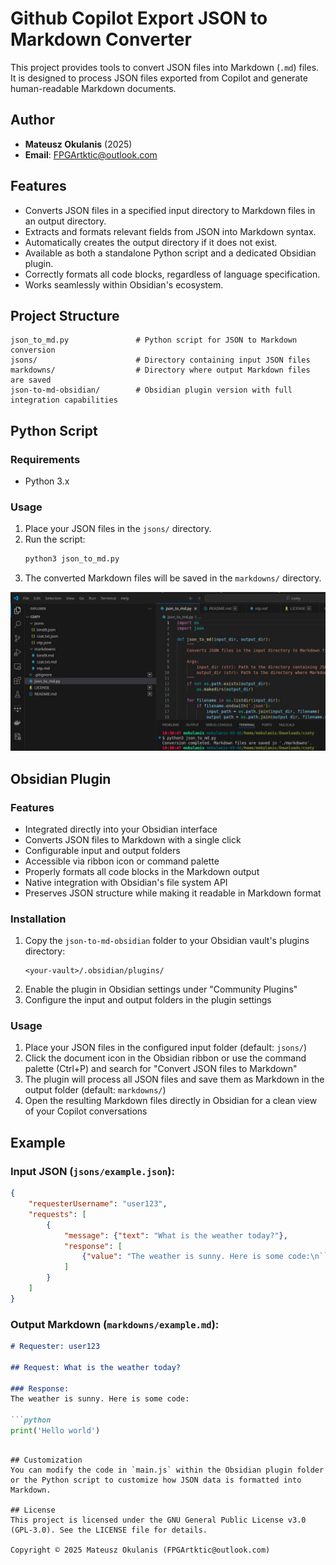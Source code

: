 # Github Copilot Export JSON to Markdown Converter

This project provides tools to convert JSON files into Markdown (`.md`) files. It is designed to process JSON files exported from Copilot and generate human-readable Markdown documents.

## Author
- **Mateusz Okulanis** (2025)
- **Email**: FPGArtktic@outlook.com

## Features
- Converts JSON files in a specified input directory to Markdown files in an output directory.
- Extracts and formats relevant fields from JSON into Markdown syntax.
- Automatically creates the output directory if it does not exist.
- Available as both a standalone Python script and a dedicated Obsidian plugin.
- Correctly formats all code blocks, regardless of language specification.
- Works seamlessly within Obsidian's ecosystem.

## Project Structure
```
json_to_md.py               # Python script for JSON to Markdown conversion
jsons/                      # Directory containing input JSON files
markdowns/                  # Directory where output Markdown files are saved
json-to-md-obsidian/        # Obsidian plugin version with full integration capabilities
```

## Python Script

### Requirements
- Python 3.x

### Usage
1. Place your JSON files in the `jsons/` directory.
2. Run the script:
   ```bash
   python3 json_to_md.py
   ```
3. The converted Markdown files will be saved in the `markdowns/` directory.

![Usage example](usage.jpg)

## Obsidian Plugin

### Features
- Integrated directly into your Obsidian interface
- Converts JSON files to Markdown with a single click
- Configurable input and output folders
- Accessible via ribbon icon or command palette
- Properly formats all code blocks in the Markdown output
- Native integration with Obsidian's file system API
- Preserves JSON structure while making it readable in Markdown format

### Installation
1. Copy the `json-to-md-obsidian` folder to your Obsidian vault's plugins directory:
   ```
   <your-vault>/.obsidian/plugins/
   ```
2. Enable the plugin in Obsidian settings under "Community Plugins"
3. Configure the input and output folders in the plugin settings

### Usage
1. Place your JSON files in the configured input folder (default: `jsons/`)
2. Click the document icon in the Obsidian ribbon or use the command palette (Ctrl+P) and search for "Convert JSON files to Markdown"
3. The plugin will process all JSON files and save them as Markdown in the output folder (default: `markdowns/`)
4. Open the resulting Markdown files directly in Obsidian for a clean view of your Copilot conversations

## Example
### Input JSON (`jsons/example.json`):
```json
{
    "requesterUsername": "user123",
    "requests": [
        {
            "message": {"text": "What is the weather today?"},
            "response": [
                {"value": "The weather is sunny. Here is some code:\n```python\nprint('Hello world')\n```"}
            ]
        }
    ]
}
```

### Output Markdown (`markdowns/example.md`):
```markdown
# Requester: user123

## Request: What is the weather today?

### Response:
The weather is sunny. Here is some code:

```python
print('Hello world')
```
```

## Customization
You can modify the code in `main.js` within the Obsidian plugin folder or the Python script to customize how JSON data is formatted into Markdown.

## License
This project is licensed under the GNU General Public License v3.0 (GPL-3.0). See the LICENSE file for details.

Copyright © 2025 Mateusz Okulanis (FPGArtktic@outlook.com)